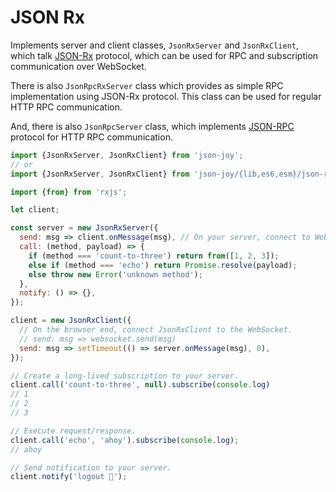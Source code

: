 # JSON Rx

Implements server and client classes, `JsonRxServer` and `JsonRxClient`, which
talk [JSON-Rx][json-rx] protocol, which can be used
for RPC and subscription communication over WebSocket.

There is also `JsonRpcRxServer` class which provides as simple RPC implementation
using JSON-Rx protocol. This class can be used for regular HTTP RPC communication.

And, there is also `JsonRpcServer` class, which implements [JSON-RPC][json-rpc]
protocol for HTTP RPC communication.

[json-rx]: https://onp4.com/@vadim/p/gv9z33hjuo
[json-rpc]: https://www.jsonrpc.org/specification


```js
import {JsonRxServer, JsonRxClient} from 'json-joy';
// or 
import {JsonRxServer, JsonRxClient} from 'json-joy/{lib,es6,esm}/json-rx';

import {from} from 'rxjs';

let client;

const server = new JsonRxServer({
  send: msg => client.onMessage(msg), // On your server, connect to WebSocket.
  call: (method, payload) => {
    if (method === 'count-to-three') return from([1, 2, 3]);
    else if (method === 'echo') return Promise.resolve(payload);
    else throw new Error('unknown method');
  },
  notify: () => {},
});

client = new JsonRxClient({
  // On the browser end, connect JsonRxClient to the WebSocket.
  // send: msg => websocket.send(msg)
  send: msg => setTimeout(() => server.onMessage(msg), 0),
});

// Create a long-lived subscription to your server.
client.call('count-to-three', null).subscribe(console.log)
// 1
// 2
// 3

// Execute request/response.
client.call('echo', 'ahoy').subscribe(console.log);
// ahoy

// Send notification to your server.
client.notify('logout 👋');
```
